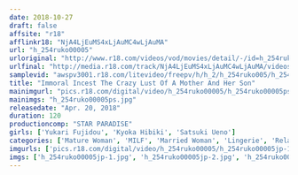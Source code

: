 ```yaml
---
date: 2018-10-27
draft: false
affsite: "r18"
afflinkr18: "NjA4LjEuMS4xLjAuMC4wLjAuMA"
url: "h_254ruko00005"
urloriginal: "http://www.r18.com/videos/vod/movies/detail/-/id=h_254ruko00005"
urlfinal: "http://media.r18.com/track/NjA4LjEuMS4xLjAuMC4wLjAuMA/videos/vod/movies/detail/-/id=h_254ruko00005"
samplevid: "awspv3001.r18.com/litevideo/freepv/h/h_2/h_254ruko005/h_254ruko005_dmb_w.mp4"
title: "Immoral Incest The Crazy Lust Of A Mother And Her Son"
mainimgurl: "pics.r18.com/digital/video/h_254ruko00005/h_254ruko00005ps.jpg"
mainimgs: "h_254ruko00005ps.jpg"
releasedate: "Apr. 20, 2018"
duration: 120
productioncomp: "STAR PARADISE"
girls: ['Yukari Fujidou', 'Kyoka Hibiki', 'Satsuki Ueno']
categories: ['Mature Woman', 'MILF', 'Married Woman', 'Lingerie', 'Relatives', 'Hi-Def']
imgurls: ['pics.r18.com/digital/video/h_254ruko00005/h_254ruko00005jp-1.jpg', 'pics.r18.com/digital/video/h_254ruko00005/h_254ruko00005jp-2.jpg', 'pics.r18.com/digital/video/h_254ruko00005/h_254ruko00005jp-3.jpg', 'pics.r18.com/digital/video/h_254ruko00005/h_254ruko00005jp-4.jpg', 'pics.r18.com/digital/video/h_254ruko00005/h_254ruko00005jp-5.jpg', 'pics.r18.com/digital/video/h_254ruko00005/h_254ruko00005jp-6.jpg', 'pics.r18.com/digital/video/h_254ruko00005/h_254ruko00005jp-7.jpg', 'pics.r18.com/digital/video/h_254ruko00005/h_254ruko00005jp-8.jpg', 'pics.r18.com/digital/video/h_254ruko00005/h_254ruko00005jp-9.jpg', 'pics.r18.com/digital/video/h_254ruko00005/h_254ruko00005jp-10.jpg', 'pics.r18.com/digital/video/h_254ruko00005/h_254ruko00005jp-11.jpg', 'pics.r18.com/digital/video/h_254ruko00005/h_254ruko00005jp-12.jpg', 'pics.r18.com/digital/video/h_254ruko00005/h_254ruko00005jp-13.jpg', 'pics.r18.com/digital/video/h_254ruko00005/h_254ruko00005jp-14.jpg', 'pics.r18.com/digital/video/h_254ruko00005/h_254ruko00005jp-15.jpg', 'pics.r18.com/digital/video/h_254ruko00005/h_254ruko00005jp-16.jpg', 'pics.r18.com/digital/video/h_254ruko00005/h_254ruko00005jp-17.jpg', 'pics.r18.com/digital/video/h_254ruko00005/h_254ruko00005jp-18.jpg', 'pics.r18.com/digital/video/h_254ruko00005/h_254ruko00005jp-19.jpg', 'pics.r18.com/digital/video/h_254ruko00005/h_254ruko00005jp-20.jpg']
imgs: ['h_254ruko00005jp-1.jpg', 'h_254ruko00005jp-2.jpg', 'h_254ruko00005jp-3.jpg', 'h_254ruko00005jp-4.jpg', 'h_254ruko00005jp-5.jpg', 'h_254ruko00005jp-6.jpg', 'h_254ruko00005jp-7.jpg', 'h_254ruko00005jp-8.jpg', 'h_254ruko00005jp-9.jpg', 'h_254ruko00005jp-10.jpg', 'h_254ruko00005jp-11.jpg', 'h_254ruko00005jp-12.jpg', 'h_254ruko00005jp-13.jpg', 'h_254ruko00005jp-14.jpg', 'h_254ruko00005jp-15.jpg', 'h_254ruko00005jp-16.jpg', 'h_254ruko00005jp-17.jpg', 'h_254ruko00005jp-18.jpg', 'h_254ruko00005jp-19.jpg', 'h_254ruko00005jp-20.jpg']
---
```

